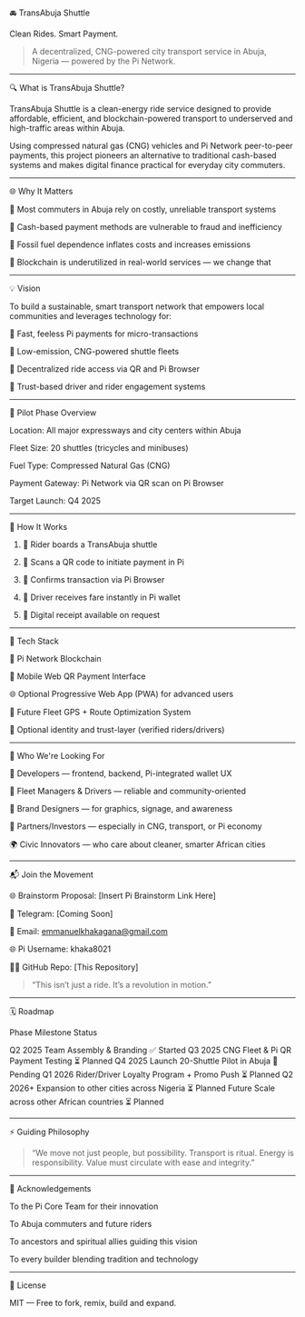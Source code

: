 🚘 TransAbuja Shuttle

Clean Rides. Smart Payment.

> A decentralized, CNG-powered city transport service in Abuja, Nigeria — powered by the Pi Network.




---

🔍 What is TransAbuja Shuttle?

TransAbuja Shuttle is a clean-energy ride service designed to provide affordable, efficient, and blockchain-powered transport to underserved and high-traffic areas within Abuja.

Using compressed natural gas (CNG) vehicles and Pi Network peer-to-peer payments, this project pioneers an alternative to traditional cash-based systems and makes digital finance practical for everyday city commuters.


---

🌐 Why It Matters

🚆 Most commuters in Abuja rely on costly, unreliable transport systems

💸 Cash-based payment methods are vulnerable to fraud and inefficiency

🔋 Fossil fuel dependence inflates costs and increases emissions

📲 Blockchain is underutilized in real-world services — we change that



---

💡 Vision

To build a sustainable, smart transport network that empowers local communities and leverages technology for:

🔄 Fast, feeless Pi payments for micro-transactions

🚛 Low-emission, CNG-powered shuttle fleets

📲 Decentralized ride access via QR and Pi Browser

🤝 Trust-based driver and rider engagement systems



---

🚀 Pilot Phase Overview

Location: All major expressways and city centers within Abuja

Fleet Size: 20 shuttles (tricycles and minibuses)

Fuel Type: Compressed Natural Gas (CNG)

Payment Gateway: Pi Network via QR scan on Pi Browser

Target Launch: Q4 2025



---

📲 How It Works

1. 🧐 Rider boards a TransAbuja shuttle


2. 📱 Scans a QR code to initiate payment in Pi


3. 🔁 Confirms transaction via Pi Browser


4. 💸 Driver receives fare instantly in Pi wallet


5. 🧾 Digital receipt available on request




---

🔧 Tech Stack

🔗 Pi Network Blockchain

📱 Mobile Web QR Payment Interface

🌐 Optional Progressive Web App (PWA) for advanced users

📍 Future Fleet GPS + Route Optimization System

🔐 Optional identity and trust-layer (verified riders/drivers)



---

🤝 Who We're Looking For

🧠 Developers — frontend, backend, Pi-integrated wallet UX

🚗 Fleet Managers & Drivers — reliable and community-oriented

🎨 Brand Designers — for graphics, signage, and awareness

💼 Partners/Investors — especially in CNG, transport, or Pi economy

🌍 Civic Innovators — who care about cleaner, smarter African cities



---

📬 Join the Movement

🌐 Brainstorm Proposal: [Insert Pi Brainstorm Link Here]

💬 Telegram: [Coming Soon]

📧 Email: emmanuelkhakagana@gmail.com

🌐 Pi Username: khaka8021

🧑‍💻 GitHub Repo: [This Repository]


> “This isn’t just a ride. It’s a revolution in motion.”




---

🗓 Roadmap

Phase	Milestone	Status

Q2 2025	Team Assembly & Branding	✅ Started
Q3 2025	CNG Fleet & Pi QR Payment Testing	⏳ Planned
Q4 2025	Launch 20-Shuttle Pilot in Abuja	🚧 Pending
Q1 2026	Rider/Driver Loyalty Program + Promo Push	⏳ Planned
Q2 2026+	Expansion to other cities across Nigeria	⏳ Planned
Future	Scale across other African countries	⏳ Planned



---

⚡ Guiding Philosophy

> “We move not just people, but possibility. Transport is ritual. Energy is responsibility. Value must circulate with ease and integrity.”




---

🙏 Acknowledgements

To the Pi Core Team for their innovation

To Abuja commuters and future riders

To ancestors and spiritual allies guiding this vision

To every builder blending tradition and technology



---

📖 License

MIT — Free to fork, remix, build and expand.

